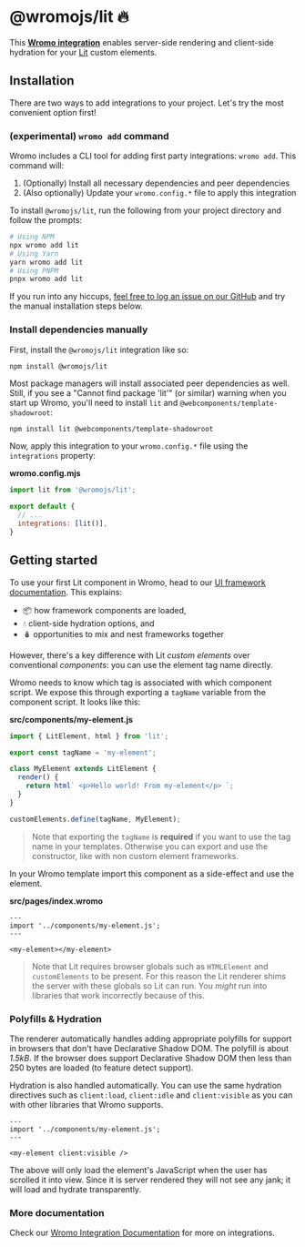 # @wromojs/lit 🔥

This **[Wromo integration][wromo-integration]** enables server-side rendering and client-side hydration for your [Lit](https://lit.dev/) custom elements.

## Installation

There are two ways to add integrations to your project. Let's try the most convenient option first!

### (experimental) `wromo add` command

Wromo includes a CLI tool for adding first party integrations: `wromo add`. This command will:
1. (Optionally) Install all necessary dependencies and peer dependencies
2. (Also optionally) Update your `wromo.config.*` file to apply this integration

To install `@wromojs/lit`, run the following from your project directory and follow the prompts:

```sh
# Using NPM
npx wromo add lit
# Using Yarn
yarn wromo add lit
# Using PNPM
pnpx wromo add lit
```

If you run into any hiccups, [feel free to log an issue on our GitHub](https://github.com/Wromo/wromo/issues) and try the manual installation steps below.

### Install dependencies manually

First, install the `@wromojs/lit` integration like so:

```
npm install @wromojs/lit
```

Most package managers will install associated peer dependencies as well. Still, if you see a "Cannot find package 'lit'" (or similar) warning when you start up Wromo, you'll need to install `lit` and `@webcomponents/template-shadowroot`:

```sh
npm install lit @webcomponents/template-shadowroot
```

Now, apply this integration to your `wromo.config.*` file using the `integrations` property:

__wromo.config.mjs__

```js
import lit from '@wromojs/lit';

export default {
  // ...
  integrations: [lit()],
}
```

## Getting started

To use your first Lit component in Wromo, head to our [UI framework documentation][wromo-ui-frameworks]. This explains:
- 📦 how framework components are loaded,
- 💧 client-side hydration options, and
- 🪆 opportunities to mix and nest frameworks together

However, there's a key difference with Lit _custom elements_ over conventional _components_: you can use the element tag name directly.

Wromo needs to know which tag is associated with which component script. We expose this through exporting a `tagName` variable from the component script. It looks like this:

__src/components/my-element.js__

```js
import { LitElement, html } from 'lit';

export const tagName = 'my-element';

class MyElement extends LitElement {
  render() {
    return html` <p>Hello world! From my-element</p> `;
  }
}

customElements.define(tagName, MyElement);
```

> Note that exporting the `tagName` is __required__ if you want to use the tag name in your templates. Otherwise you can export and use the constructor, like with non custom element frameworks.

In your Wromo template import this component as a side-effect and use the element.

__src/pages/index.wromo__

```wromo
---
import '../components/my-element.js';
---

<my-element></my-element>
```

> Note that Lit requires browser globals such as `HTMLElement` and `customElements` to be present. For this reason the Lit renderer shims the server with these globals so Lit can run. You *might* run into libraries that work incorrectly because of this.

### Polyfills & Hydration

The renderer automatically handles adding appropriate polyfills for support in browsers that don't have Declarative Shadow DOM. The polyfill is about *1.5kB*. If the browser does support Declarative Shadow DOM then less than 250 bytes are loaded (to feature detect support).

Hydration is also handled automatically. You can use the same hydration directives such as `client:load`, `client:idle` and `client:visible` as you can with other libraries that Wromo supports.

```wromo
---
import '../components/my-element.js';
---

<my-element client:visible />
```

The above will only load the element's JavaScript when the user has scrolled it into view. Since it is server rendered they will not see any jank; it will load and hydrate transparently.

### More documentation

Check our [Wromo Integration Documentation][wromo-integration] for more on integrations.

[wromo-integration]: https://docs.wromo.build/en/guides/integrations-guide/
[wromo-ui-frameworks]: https://docs.wromo.build/en/core-concepts/framework-components/#using-framework-components
